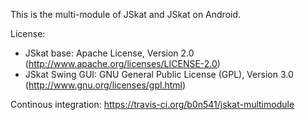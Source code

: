 This is the multi-module of JSkat and JSkat on Android.

License: 
* JSkat base: Apache License, Version 2.0 (http://www.apache.org/licenses/LICENSE-2.0) 
* JSkat Swing GUI: GNU General Public License (GPL), Version 3.0 (http://www.gnu.org/licenses/gpl.html)

Continous integration: https://travis-ci.org/b0n541/jskat-multimodule